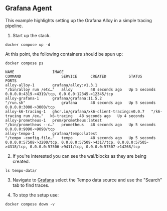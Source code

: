 ## Grafana Agent
This example highlights setting up the Grafana Alloy in a simple tracing pipeline.

1. Start up the stack.

```console
docker compose up -d
```

At this point, the following containers should be spun up:

```console
docker compose ps
```
```
NAME                 IMAGE                                       COMMAND                  SERVICE      CREATED          STATUS         PORTS
alloy-alloy-1        grafana/alloy:v1.3.1                        "/bin/alloy run /etc…"   alloy        48 seconds ago   Up 5 seconds   0.0.0.0:4319->4319/tcp, 0.0.0.0:12345->12345/tcp
alloy-grafana-1      grafana/grafana:11.5.2                      "/run.sh"                grafana      48 seconds ago   Up 5 seconds   0.0.0.0:3000->3000/tcp
alloy-k6-tracing-1   ghcr.io/grafana/xk6-client-tracing:v0.0.7   "/k6-tracing run /ex…"   k6-tracing   48 seconds ago   Up 4 seconds   
alloy-prometheus-1   prom/prometheus:latest                      "/bin/prometheus --c…"   prometheus   48 seconds ago   Up 5 seconds   0.0.0.0:9090->9090/tcp
alloy-tempo-1        grafana/tempo:latest                        "/tempo -config.file…"   tempo        48 seconds ago   Up 5 seconds   0.0.0.0:57508->3200/tcp, 0.0.0.0:57509->4317/tcp, 0.0.0.0:57505->4318/tcp, 0.0.0.0:57506->9411/tcp, 0.0.0.0:57507->14268/tcp
```

2. If you're interested you can see the wal/blocks as they are being created.
```console
ls tempo-data/
```

3. Navigate to [Grafana](http://localhost:3000/explore) select the Tempo data source and use the "Search"
tab to find traces.

4. To stop the setup use:

```console
docker compose down -v
```

